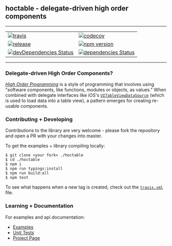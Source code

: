 ## hoctable - delegate-driven high order components

---- 


| | |
| ---- | ---- |
| [![travis](https://travis-ci.org/dadleyy/hoctable.svg?branch=master)](https://travis-ci.org/dadleyy/hoctable) | [![codecov](https://codecov.io/gh/dadleyy/hoctable/branch/master/graph/badge.svg)](https://codecov.io/gh/dadleyy/hoctable) |
| [![release](https://img.shields.io/github/release/dadleyy/hoctable.svg)](https://github.com/dadleyy/hoctable) | [![npm version](https://badge.fury.io/js/hoctable.svg)](https://www.npmjs.com/package/hoctable) |
| [![devDependencies Status](https://david-dm.org/dadleyy/hoctable/dev-status.svg)](https://david-dm.org/dadleyy/hoctable?type=dev) | [![dependencies Status](https://david-dm.org/dadleyy/hoctable/status.svg)](https://david-dm.org/dadleyy/hoctable) |

----

### Delegate-driven High Order Components?

*[High Order Programming](https://en.wikipedia.org/wiki/Higher-order_programming)* is a style of programming that involves using "software components, like functions, modules or objects, as values." When combined with delegate interfaces like iOS's [`UITableViewDataSource`](https://developer.apple.com/reference/uikit/uitableviewdatasource) (which is used to load data into a table view), a pattern emerges for creating re-usable components.

### Contributing + Developing

Contributions to the library are very welcome - please fork the repository and open a PR with your changes into master.

To get the examples + library compiling locally:

```
$ git clone <your fork> ./hoctable
$ cd ./hoctable
$ npm i
$ npm run typings:install
$ npm run build:all
$ npm test
```

To see what happens when a new tag is created, check out the [`travis.yml`](https://github.com/dadleyy/hoctable/blob/master/.travis.yml) file.

### Learning + Documentation

For examples and api documentation:

* [Examples](https://github.com/dadleyy/hoctable/tree/master/example)
* [Unit Tests](https://github.com/dadleyy/hoctable/tree/master/test/unit/src)
* [Project Page](https://dadleyy.github.io/hoctable)
